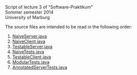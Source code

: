 Script of lecture 3 of "Software-Praktikum"  
Sommer semester 2014  
University of Marburg

The source files are intended to be read in the following order:

1. [NaiveServer.java](NaiveServer.java)
2. [NaiveClient.java](NaiveClient.java)
3. [TestableServer.java](TestableServer.java)
4. [NaiveTests.java](NaiveTests.java)
5. [TestableClient.java](TestableClient.java)
6. [ModularTests.java](ModularTests.java)
7. [AnnotatedServerTests.java](AnnotatedServerTests.java)
